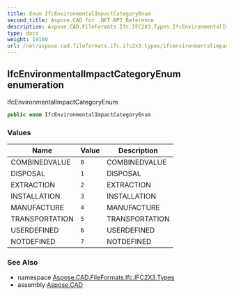 ```yaml
---
title: Enum IfcEnvironmentalImpactCategoryEnum
second_title: Aspose.CAD for .NET API Reference
description: Aspose.CAD.FileFormats.Ifc.IFC2X3.Types.IfcEnvironmentalImpactCategoryEnum enum. IfcEnvironmentalImpactCategoryEnum
type: docs
weight: 19160
url: /net/aspose.cad.fileformats.ifc.ifc2x3.types/ifcenvironmentalimpactcategoryenum/
---
```

## IfcEnvironmentalImpactCategoryEnum enumeration

IfcEnvironmentalImpactCategoryEnum

```csharp
public enum IfcEnvironmentalImpactCategoryEnum
```

### Values

| Name | Value | Description |
| --- | --- | --- |
| COMBINEDVALUE | `0` | COMBINEDVALUE |
| DISPOSAL | `1` | DISPOSAL |
| EXTRACTION | `2` | EXTRACTION |
| INSTALLATION | `3` | INSTALLATION |
| MANUFACTURE | `4` | MANUFACTURE |
| TRANSPORTATION | `5` | TRANSPORTATION |
| USERDEFINED | `6` | USERDEFINED |
| NOTDEFINED | `7` | NOTDEFINED |

### See Also

* namespace [Aspose.CAD.FileFormats.Ifc.IFC2X3.Types](../../aspose.cad.fileformats.ifc.ifc2x3.types/)
* assembly [Aspose.CAD](../../)


